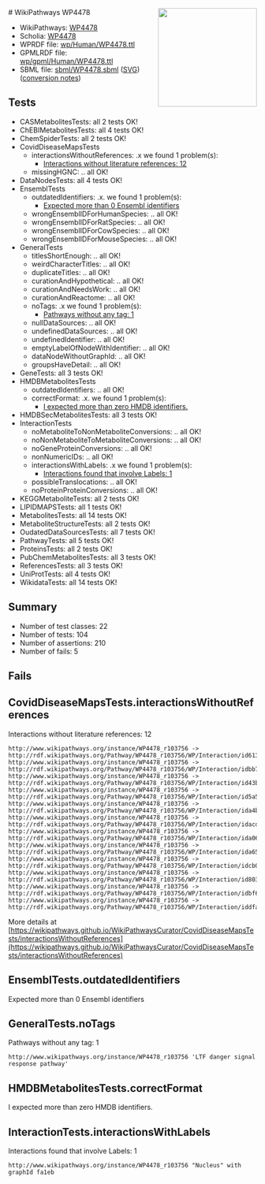 <img style="float: right; width: 200px" src="../logo.png" />
# WikiPathways WP4478

* WikiPathways: [WP4478](https://identifiers.org/wikipathways:WP4478)
* Scholia: [WP4478](https://scholia.toolforge.org/wikipathways/WP4478)
* WPRDF file: [wp/Human/WP4478.ttl](../wp/Human/WP4478.ttl)
* GPMLRDF file: [wp/gpml/Human/WP4478.ttl](../wp/gpml/Human/WP4478.ttl)
* SBML file: [sbml/WP4478.sbml](../sbml/WP4478.sbml) ([SVG](../sbml/WP4478.svg)) ([conversion notes](../sbml/WP4478.txt))

## Tests
* CASMetabolitesTests: all 2 tests OK!
* ChEBIMetabolitesTests: all 4 tests OK!
* ChemSpiderTests: all 2 tests OK!
* CovidDiseaseMapsTests
    * interactionsWithoutReferences: .x we found 1 problem(s):
        * [Interactions without literature references: 12](#9701cce3)
    * missingHGNC: .. all OK!
* DataNodesTests: all 4 tests OK!
* EnsemblTests
    * outdatedIdentifiers: .x. we found 1 problem(s):
        * [Expected more than 0 Ensembl identifiers](#f44398b7)
    * wrongEnsemblIDForHumanSpecies: .. all OK!
    * wrongEnsemblIDForRatSpecies: .. all OK!
    * wrongEnsemblIDForCowSpecies: .. all OK!
    * wrongEnsemblIDForMouseSpecies: .. all OK!
* GeneralTests
    * titlesShortEnough: .. all OK!
    * weirdCharacterTitles: .. all OK!
    * duplicateTitles: .. all OK!
    * curationAndHypothetical: .. all OK!
    * curationAndNeedsWork: .. all OK!
    * curationAndReactome: .. all OK!
    * noTags: .x we found 1 problem(s):
        * [Pathways without any tag: 1](#b5a30a81)
    * nullDataSources: .. all OK!
    * undefinedDataSources: .. all OK!
    * undefinedIdentifier: .. all OK!
    * emptyLabelOfNodeWithIdentifier: .. all OK!
    * dataNodeWithoutGraphId: .. all OK!
    * groupsHaveDetail: .. all OK!
* GeneTests: all 3 tests OK!
* HMDBMetabolitesTests
    * outdatedIdentifiers: .. all OK!
    * correctFormat: .x. we found 1 problem(s):
        * [I expected more than zero HMDB identifiers.](#ad154c1e)
* HMDBSecMetabolitesTests: all 3 tests OK!
* InteractionTests
    * noMetaboliteToNonMetaboliteConversions: .. all OK!
    * noNonMetaboliteToMetaboliteConversions: .. all OK!
    * noGeneProteinConversions: .. all OK!
    * nonNumericIDs: .. all OK!
    * interactionsWithLabels: .x we found 1 problem(s):
        * [Interactions found that involve Labels: 1](#630d2678)
    * possibleTranslocations: .. all OK!
    * noProteinProteinConversions: .. all OK!
* KEGGMetaboliteTests: all 2 tests OK!
* LIPIDMAPSTests: all 1 tests OK!
* MetabolitesTests: all 14 tests OK!
* MetaboliteStructureTests: all 2 tests OK!
* OudatedDataSourcesTests: all 7 tests OK!
* PathwayTests: all 5 tests OK!
* ProteinsTests: all 2 tests OK!
* PubChemMetabolitesTests: all 3 tests OK!
* ReferencesTests: all 3 tests OK!
* UniProtTests: all 4 tests OK!
* WikidataTests: all 14 tests OK!


## Summary

* Number of test classes: 22
* Number of tests: 104
* Number of assertions: 210
* Number of fails: 5

## Fails

<a name="9701cce3" />

## CovidDiseaseMapsTests.interactionsWithoutReferences

Interactions without literature references: 12
```
http://www.wikipathways.org/instance/WP4478_r103756 -> http://rdf.wikipathways.org/Pathway/WP4478_r103756/WP/Interaction/id61386777
http://www.wikipathways.org/instance/WP4478_r103756 -> http://rdf.wikipathways.org/Pathway/WP4478_r103756/WP/Interaction/idbb75c54d
http://www.wikipathways.org/instance/WP4478_r103756 -> http://rdf.wikipathways.org/Pathway/WP4478_r103756/WP/Interaction/id43bd3790
http://www.wikipathways.org/instance/WP4478_r103756 -> http://rdf.wikipathways.org/Pathway/WP4478_r103756/WP/Interaction/id5a537308
http://www.wikipathways.org/instance/WP4478_r103756 -> http://rdf.wikipathways.org/Pathway/WP4478_r103756/WP/Interaction/ida4b6448b
http://www.wikipathways.org/instance/WP4478_r103756 -> http://rdf.wikipathways.org/Pathway/WP4478_r103756/WP/Interaction/idacdd3129
http://www.wikipathways.org/instance/WP4478_r103756 -> http://rdf.wikipathways.org/Pathway/WP4478_r103756/WP/Interaction/ida062b5a3
http://www.wikipathways.org/instance/WP4478_r103756 -> http://rdf.wikipathways.org/Pathway/WP4478_r103756/WP/Interaction/ida652d326
http://www.wikipathways.org/instance/WP4478_r103756 -> http://rdf.wikipathways.org/Pathway/WP4478_r103756/WP/Interaction/idcb0a9339
http://www.wikipathways.org/instance/WP4478_r103756 -> http://rdf.wikipathways.org/Pathway/WP4478_r103756/WP/Interaction/id8031b391
http://www.wikipathways.org/instance/WP4478_r103756 -> http://rdf.wikipathways.org/Pathway/WP4478_r103756/WP/Interaction/idbf676e5d
http://www.wikipathways.org/instance/WP4478_r103756 -> http://rdf.wikipathways.org/Pathway/WP4478_r103756/WP/Interaction/iddfa27cfb
```

More details at [https://wikipathways.github.io/WikiPathwaysCurator/CovidDiseaseMapsTests/interactionsWithoutReferences](https://wikipathways.github.io/WikiPathwaysCurator/CovidDiseaseMapsTests/interactionsWithoutReferences)

<a name="f44398b7" />

## EnsemblTests.outdatedIdentifiers

Expected more than 0 Ensembl identifiers
<a name="b5a30a81" />

## GeneralTests.noTags

Pathways without any tag: 1
```
http://www.wikipathways.org/instance/WP4478_r103756 'LTF danger signal response pathway' 
```

<a name="ad154c1e" />

## HMDBMetabolitesTests.correctFormat

I expected more than zero HMDB identifiers.
<a name="630d2678" />

## InteractionTests.interactionsWithLabels

Interactions found that involve Labels: 1
```
http://www.wikipathways.org/instance/WP4478_r103756 "Nucleus" with graphId fa1eb
```

